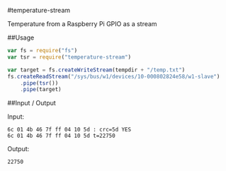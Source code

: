 #temperature-stream

Temperature from a Raspberry Pi GPIO as a stream

##Usage

```javascript
var fs = require("fs")
var tsr = require("temperature-stream")

var target = fs.createWriteStream(tempdir + "/temp.txt")
fs.createReadStream("/sys/bus/w1/devices/10-000802824e58/w1-slave")
    .pipe(tsr())
    .pipe(target)
```

##Input / Output

Input:
```
6c 01 4b 46 7f ff 04 10 5d : crc=5d YES
6c 01 4b 46 7f ff 04 10 5d t=22750
```

Output:
```
22750
```